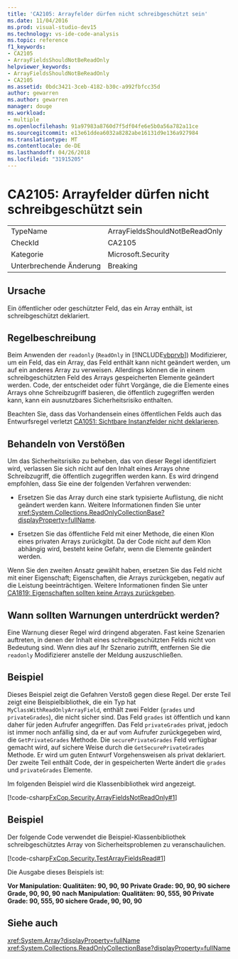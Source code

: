 ```yaml
---
title: 'CA2105: Arrayfelder dürfen nicht schreibgeschützt sein'
ms.date: 11/04/2016
ms.prod: visual-studio-dev15
ms.technology: vs-ide-code-analysis
ms.topic: reference
f1_keywords:
- CA2105
- ArrayFieldsShouldNotBeReadOnly
helpviewer_keywords:
- ArrayFieldsShouldNotBeReadOnly
- CA2105
ms.assetid: 0bdc3421-3ceb-4182-b30c-a992fbfcc35d
author: gewarren
ms.author: gewarren
manager: douge
ms.workload:
- multiple
ms.openlocfilehash: 91a97983a8760d7f5df04fe6e5b0a56a782a11ce
ms.sourcegitcommit: e13e61ddea6032a8282abe16131d9e136a927984
ms.translationtype: MT
ms.contentlocale: de-DE
ms.lasthandoff: 04/26/2018
ms.locfileid: "31915205"
---
```

# <a name="ca2105-array-fields-should-not-be-read-only"></a>CA2105: Arrayfelder dürfen nicht schreibgeschützt sein
|||
|-|-|
|TypeName|ArrayFieldsShouldNotBeReadOnly|
|CheckId|CA2105|
|Kategorie|Microsoft.Security|
|Unterbrechende Änderung|Breaking|

## <a name="cause"></a>Ursache
 Ein öffentlicher oder geschützter Feld, das ein Array enthält, ist schreibgeschützt deklariert.

## <a name="rule-description"></a>Regelbeschreibung
 Beim Anwenden der `readonly` (`ReadOnly` in [!INCLUDE[vbprvb](../code-quality/includes/vbprvb_md.md)]) Modifizierer, um ein Feld, das ein Array, das Feld enthält kann nicht geändert werden, um auf ein anderes Array zu verweisen. Allerdings können die in einem schreibgeschützten Feld des Arrays gespeicherten Elemente geändert werden. Code, der entscheidet oder führt Vorgänge, die die Elemente eines Arrays ohne Schreibzugriff basieren, die öffentlich zugegriffen werden kann, kann ein ausnutzbares Sicherheitsrisiko enthalten.

 Beachten Sie, dass das Vorhandensein eines öffentlichen Felds auch das Entwurfsregel verletzt [CA1051: Sichtbare Instanzfelder nicht deklarieren](../code-quality/ca1051-do-not-declare-visible-instance-fields.md).

## <a name="how-to-fix-violations"></a>Behandeln von Verstößen
 Um das Sicherheitsrisiko zu beheben, das von dieser Regel identifiziert wird, verlassen Sie sich nicht auf den Inhalt eines Arrays ohne Schreibzugriff, die öffentlich zugegriffen werden kann. Es wird dringend empfohlen, dass Sie eine der folgenden Verfahren verwenden:

-   Ersetzen Sie das Array durch eine stark typisierte Auflistung, die nicht geändert werden kann. Weitere Informationen finden Sie unter <xref:System.Collections.ReadOnlyCollectionBase?displayProperty=fullName>.

-   Ersetzen Sie das öffentliche Feld mit einer Methode, die einen Klon eines privaten Arrays zurückgibt. Da der Code nicht auf dem Klon abhängig wird, besteht keine Gefahr, wenn die Elemente geändert werden.

 Wenn Sie den zweiten Ansatz gewählt haben, ersetzen Sie das Feld nicht mit einer Eigenschaft; Eigenschaften, die Arrays zurückgeben, negativ auf die Leistung beeinträchtigen. Weitere Informationen finden Sie unter [CA1819: Eigenschaften sollten keine Arrays zurückgeben](../code-quality/ca1819-properties-should-not-return-arrays.md).

## <a name="when-to-suppress-warnings"></a>Wann sollten Warnungen unterdrückt werden?
 Eine Warnung dieser Regel wird dringend abgeraten. Fast keine Szenarien auftreten, in denen der Inhalt eines schreibgeschützten Felds nicht von Bedeutung sind. Wenn dies auf Ihr Szenario zutrifft, entfernen Sie die `readonly` Modifizierer anstelle der Meldung auszuschließen.

## <a name="example"></a>Beispiel
 Dieses Beispiel zeigt die Gefahren Verstoß gegen diese Regel. Der erste Teil zeigt eine Beispielbibliothek, die ein Typ hat `MyClassWithReadOnlyArrayField`, enthält zwei Felder (`grades` und `privateGrades`), die nicht sicher sind. Das Feld `grades` ist öffentlich und kann daher für jeden Aufrufer angegriffen. Das Feld `privateGrades` privat, jedoch ist immer noch anfällig sind, da er auf vom Aufrufer zurückgegeben wird, die `GetPrivateGrades` Methode. Die `securePrivateGrades` Feld verfügbar gemacht wird, auf sichere Weise durch die `GetSecurePrivateGrades` Methode. Er wird um guten Entwurf Vorgehensweisen als privat deklariert. Der zweite Teil enthält Code, der in gespeicherten Werte ändert die `grades` und `privateGrades` Elemente.

 Im folgenden Beispiel wird die Klassenbibliothek wird angezeigt.

 [!code-csharp[FxCop.Security.ArrayFieldsNotReadOnly#1](../code-quality/codesnippet/CSharp/ca2105-array-fields-should-not-be-read-only_1.cs)]

## <a name="example"></a>Beispiel
 Der folgende Code verwendet die Beispiel-Klassenbibliothek schreibgeschütztes Array von Sicherheitsproblemen zu veranschaulichen.

 [!code-csharp[FxCop.Security.TestArrayFieldsRead#1](../code-quality/codesnippet/CSharp/ca2105-array-fields-should-not-be-read-only_2.cs)]

 Die Ausgabe dieses Beispiels ist:

 **Vor Manipulation: Qualitäten: 90, 90, 90 Private Grade: 90, 90, 90 sichere Grade, 90, 90, 90**
**nach Manipulation: Qualitäten: 90, 555, 90 Private Grade: 90, 555, 90 sichere Grade, 90, 90, 90**
## <a name="see-also"></a>Siehe auch
 <xref:System.Array?displayProperty=fullName> <xref:System.Collections.ReadOnlyCollectionBase?displayProperty=fullName>